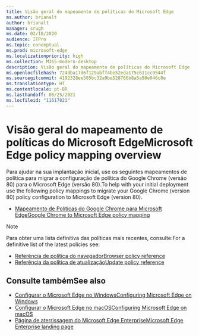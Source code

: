 ```yaml
---
title: Visão geral do mapeamento de políticas do Microsoft Edge
ms.author: brianalt
author: brianalt
manager: srugh
ms.date: 02/10/2020
audience: ITPro
ms.topic: conceptual
ms.prod: microsoft-edge
ms.localizationpriority: high
ms.collection: M365-modern-desktop
description: Visão geral do mapeamento de políticas do Microsoft Edge
ms.openlocfilehash: 724dba17d6f129abff4be52eda175c611cc9544f
ms.sourcegitcommit: 4192328ee585bc32a9be528766b8a5a98e046c8e
ms.translationtype: HT
ms.contentlocale: pt-BR
ms.lasthandoff: 06/25/2021
ms.locfileid: "11617821"
---
```

# <a name="microsoft-edge-policy-mapping-overview"></a><span data-ttu-id="a9248-103">Visão geral do mapeamento de políticas do Microsoft Edge</span><span class="sxs-lookup"><span data-stu-id="a9248-103">Microsoft Edge policy mapping overview</span></span>

<span data-ttu-id="a9248-104">Para ajudar na sua implantação inicial, use os seguintes mapeamentos de política para migrar a configuração de política do Google Chrome (versão 80) para o Microsoft Edge (versão 80).</span><span class="sxs-lookup"><span data-stu-id="a9248-104">To help with your initial deployment use the following policy mappings to migrate your Google Chrome (version 80) policy configuration to Microsoft Edge (version 80).</span></span>

- [<span data-ttu-id="a9248-105">Mapeamento de Políticas do Google Chrome para Microsoft Edge</span><span class="sxs-lookup"><span data-stu-id="a9248-105">Google Chrome to Microsoft Edge policy mapping</span></span>](microsoft-edge-policy-map-chrome-to-newedge.md)

> [!NOTE]
> <span data-ttu-id="a9248-106">Para obter uma lista definitiva das políticas mais recentes, consulte:</span><span class="sxs-lookup"><span data-stu-id="a9248-106">For a definitive list of the latest policies see:</span></span>
> - [<span data-ttu-id="a9248-107">Referência de política do navegador</span><span class="sxs-lookup"><span data-stu-id="a9248-107">Browser policy reference</span></span>](microsoft-edge-policies.md)
> - [<span data-ttu-id="a9248-108">Referência da política de atualização</span><span class="sxs-lookup"><span data-stu-id="a9248-108">Update policy reference</span></span>](microsoft-edge-update-policies.md)

## <a name="see-also"></a><span data-ttu-id="a9248-109">Consulte também</span><span class="sxs-lookup"><span data-stu-id="a9248-109">See also</span></span>
- [<span data-ttu-id="a9248-110">Configurar o Microsoft Edge no Windows</span><span class="sxs-lookup"><span data-stu-id="a9248-110">Configuring Microsoft Edge on Windows</span></span>](configure-microsoft-edge.md)
- [<span data-ttu-id="a9248-111">Configurar o Microsoft Edge no macOS</span><span class="sxs-lookup"><span data-stu-id="a9248-111">Configuring Microsoft Edge on macOS</span></span>](configure-microsoft-edge-on-mac.md)
- [<span data-ttu-id="a9248-112">Página de aterrissagem do Microsoft Edge Enterprise</span><span class="sxs-lookup"><span data-stu-id="a9248-112">Microsoft Edge Enterprise landing page</span></span>](https://aka.ms/EdgeEnterprise)
